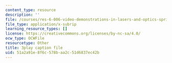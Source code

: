 ```yaml
---
content_type: resource
description: ''
file: /courses/res-6-006-video-demonstrations-in-lasers-and-optics-spring-2008/51a2a91e8f6c578baa2c51d6837ec42b_RRi4dv9KgCg.vtt
file_type: application/x-subrip
learning_resource_types: []
license: https://creativecommons.org/licenses/by-nc-sa/4.0/
ocw_type: OCWFile
resourcetype: Other
title: 3play caption file
uid: 51a2a91e-8f6c-578b-aa2c-51d6837ec42b
---
```

